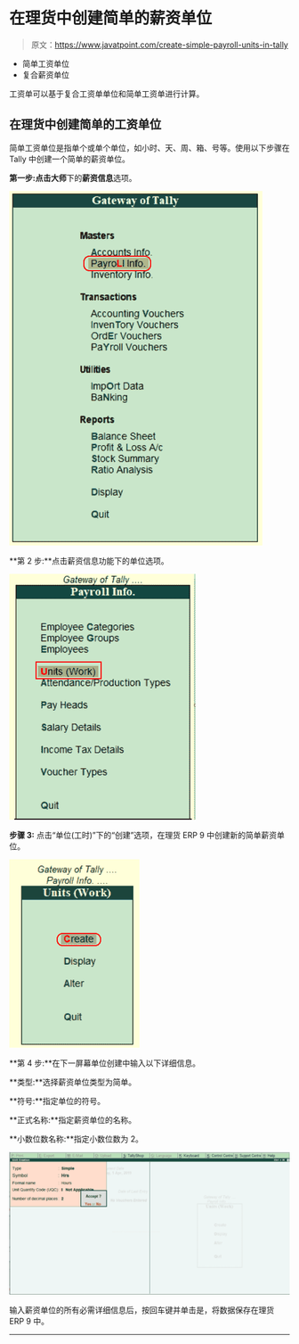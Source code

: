 # 在理货中创建简单的薪资单位

> 原文：<https://www.javatpoint.com/create-simple-payroll-units-in-tally>

*   简单工资单位
*   复合薪资单位

工资单可以基于复合工资单单位和简单工资单进行计算。

## 在理货中创建简单的工资单位

简单工资单位是指单个或单个单位，如小时、天、周、箱、号等。使用以下步骤在 Tally 中创建一个简单的薪资单位。

**第一步:**点击**大师**下的**薪资信息**选项。

![Create Simple Payroll Units in Tally](img/056ef1bf6125d65d69d684c99e92832e.png)

**第 2 步:**点击薪资信息功能下的单位选项。

![Create Simple Payroll Units in Tally](img/26d9f87ba2d85504a6aa7e64eddd0f1f.png)

**步骤 3:** 点击“单位(工时)”下的“创建”选项，在理货 ERP 9 中创建新的简单薪资单位。

![Create Simple Payroll Units in Tally](img/67f58efc75f5b1e705ded33db4ff7a9b.png)

**第 4 步:**在下一屏幕单位创建中输入以下详细信息。

**类型:**选择薪资单位类型为简单。

**符号:**指定单位的符号。

**正式名称:**指定薪资单位的名称。

**小数位数名称:**指定小数位数为 2。

![Create Simple Payroll Units in Tally](img/385405108df5d0caed5d3b76e9442f92.png)

输入薪资单位的所有必需详细信息后，按回车键并单击是，将数据保存在理货 ERP 9 中。

* * *